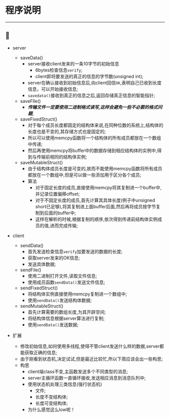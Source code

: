 # 程序说明
---
:art:
---
* server
  * saveData()
    * server接收client发来的一条10字节的初始信息
      * 6bytes检查信息`verify`;
      * client即将要发送的真正的信息的字节数(unsigned int);
    * server在确认接收到初始信息后,向client回信`OK`,表明自己已收到长度信息，可以开始接收信息;
    * `savedata()`接收到真正的信息之后,返回存储真正信息的智能指针;
  * saveFIle()
    * ___传输文件一定要使用二进制格式读写,这样会避免一些不必要的格式问题___;
  * saveFixedStruct()
    * 对于每个成员长度都固定的结构体来说,在同种位数的系统上,结构体的长度也是不变的,其存储方式也是固定的;
    * 所以可以使用memcpy函数将一个结构体的所有成员都放在一个数组中传递;
    * 然后再使用memcpy将buffer中的数据存储到相应结构体的实例中,得到与传输前相同的结构体实例;
  * saveMutableStruct()
    * 由于结构体成员长度是可变的,故而不能使用memcpy函数将所有成员都放在一个数组中,但是可以做一些添加用于区分各个成员;
    * 算法    
      * 对于固定长度的成员,直接使用memcpy将其复制进一个buffer中,并记录位置偏移offset;
      * 对于不固定长度的成员,首先计算其具体长度(例子中unsigned short已足够),将其复制进上面buffer后面,然后再将成员按字节复制到后面的buffer中;
      * 这样在解析的时候,根据复制的顺序,依次得到传递前结构体实例成员的值,进而完成传输;

* client
  * sendData()
    * 首先发送检查信息`verify`加要发送的数据的长度;
    * 获取server发来的OK信息;
    * 发送具体数据;
  * sendFile()
    * 使用二进制打开文件,读取文件信息;
    * 使用成员函数`sendData()`发送文件信息;
  * sendFixedStruct()
    * 将结构体实例直接使用memcpy复制进一个数组中;
    * 使用`sendData()`发送结构体数据;
  * sendMutableStruct()
    * 首先计算需要的数组长度,为其开辟空间;
    * 将结构体信息根据server算法进行复制;
    * 使用`sendData()`发送数据;

* 扩展
  * 修改初始信息,如何使用多线程,使得不管client发送什么样的数据,server都能获取正确的信息;
  * 由于刚看到状态机,决定试试,但是最近比较忙,所以下周应该会出一些构思;
  * 构思
    * client端class不变,主函数发送多个不同类型的消息;
    * server主循环函数一直循环接收,发送相应消息到消息队列中;
    * 使用状态机处理三类信息(强行状态机)
      * 文件;
      * 长度不变结构体;
      * 长度可变结构体;
    * 为什么感觉这么low呢！
